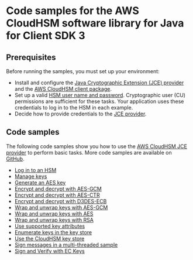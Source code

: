 # Code samples for the AWS CloudHSM software library for Java for Client SDK 3<a name="java-samples"></a>

## Prerequisites<a name="java-samples-prereqs"></a>

 Before running the samples, you must set up your environment:
+ Install and configure the [Java Cryptographic Extension \(JCE\) provider](java-library-install.md#install-java-library) and the [AWS CloudHSM client package](install-and-configure-client-linux.md)\. 
+ Set up a valid [HSM user name and password](manage-hsm-users.md)\. Cryptographic user \(CU\) permissions are sufficient for these tasks\. Your application uses these credentials to log in to the HSM in each example\.
+ Decide how to provide credentials to the [JCE provider](java-library-install.md#java-library-credentials)\.

## Code samples<a name="java-samples-code"></a>

The following code samples show you how to use the [AWS CloudHSM JCE provider](java-library.md) to perform basic tasks\. More code samples are available on [GitHub](https://github.com/aws-samples/aws-cloudhsm-jce-examples/)\.
+ [Log in to an HSM](https://github.com/aws-samples/aws-cloudhsm-jce-examples/blob/master/src/main/java/com/amazonaws/cloudhsm/examples/LoginRunner.java)
+ [Manage keys](https://github.com/aws-samples/aws-cloudhsm-jce-examples/blob/master/src/main/java/com/amazonaws/cloudhsm/examples/KeyUtilitiesRunner.java)
+ [Generate an AES key](https://github.com/aws-samples/aws-cloudhsm-jce-examples/blob/master/src/main/java/com/amazonaws/cloudhsm/examples/SymmetricKeys.java)
+ [Encrypt and decrypt with AES\-GCM](https://github.com/aws-samples/aws-cloudhsm-jce-examples/blob/master/src/main/java/com/amazonaws/cloudhsm/examples/AESGCMEncryptDecryptRunner.java)
+ [Encrypt and decrypt with AES\-CTR]( https://github.com/aws-samples/aws-cloudhsm-jce-examples/blob/master/src/main/java/com/amazonaws/cloudhsm/examples/AESCTREncryptDecryptRunner.java)
+ [Encrypt and decrypt with D3DES\-ECB]( https://github.com/aws-samples/aws-cloudhsm-jce-examples/blob/master/src/main/java/com/amazonaws/cloudhsm/examples/DESedeECBEncryptDecryptRunner.java)
+ [Wrap and unwrap keys with AES\-GCM](https://github.com/aws-samples/aws-cloudhsm-jce-examples/blob/master/src/main/java/com/amazonaws/cloudhsm/examples/AESGCMWrappingRunner.java)
+ [Wrap and unwrap keys with AES](https://github.com/aws-samples/aws-cloudhsm-jce-examples/blob/master/src/main/java/com/amazonaws/cloudhsm/examples/AESWrappingRunner.java)
+ [Wrap and unwrap keys with RSA](https://github.com/aws-samples/aws-cloudhsm-jce-examples/blob/master/src/main/java/com/amazonaws/cloudhsm/examples/RSAWrappingRunner.java)
+ [Use supported key attributes](https://github.com/aws-samples/aws-cloudhsm-jce-examples/blob/master/src/main/java/com/amazonaws/cloudhsm/examples/CustomKeyAttributesRunner.java)
+ [Enumerate keys in the key store](https://github.com/aws-samples/aws-cloudhsm-jce-examples/blob/master/src/main/java/com/amazonaws/cloudhsm/examples/KeyStoreExampleRunner.java)
+ [ Use the CloudHSM key store](https://github.com/aws-samples/aws-cloudhsm-jce-examples/blob/master/src/main/java/com/amazonaws/cloudhsm/examples/CloudHSMKeyStoreExampleRunner.java)
+ [Sign messages in a multi\-threaded sample](https://github.com/aws-samples/aws-cloudhsm-jce-examples/blob/master/src/main/java/com/amazonaws/cloudhsm/examples/SignThreadedRunner.java)
+ [Sign and Verify with EC Keys](https://github.com/aws-samples/aws-cloudhsm-jce-examples/blob/master/src/main/java/com/amazonaws/cloudhsm/examples/ECOperationsRunner.java)